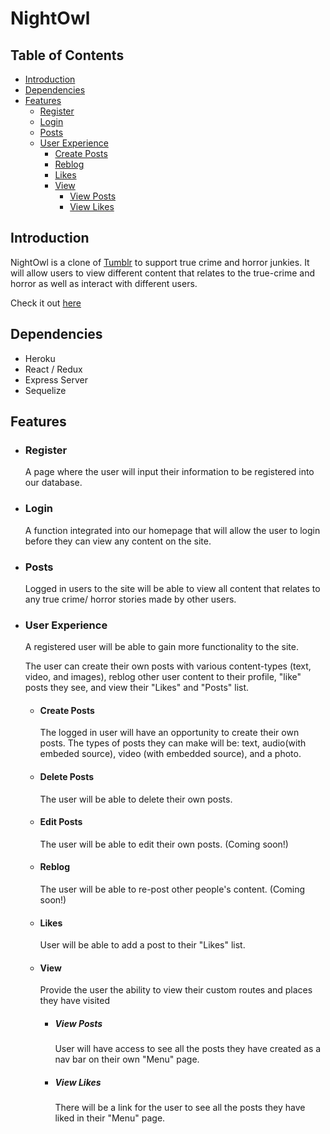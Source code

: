 
# NightOwl

## Table of Contents

- [Introduction](#introduction)
- [Dependencies](#dependencies)
- [Features](#features)
	- [Register](#register)
	- [Login](#login)
	- [Posts](#posts)
	- [User Experience](#user-experience)
		- [Create Posts](#create-posts)
		- [Reblog](#reblog)
		- [Likes](#likes)
		- [View](#view)
			- [View Posts](#view-posts)
			- [View Likes](#view-likes)

## Introduction

NightOwl is a clone of [Tumblr](http://tumblr.com) to support true crime and horror junkies. It will allow users to view different content that relates to the true-crime and horror as well as interact with different users.

Check it out [here](https://nightowl-app.herokuapp.com/)

## Dependencies

- Heroku
- React / Redux
- Express Server
- Sequelize

## Features

 - ### Register
	 A page where the user will input their information to be registered into our database.

- ### Login
	A function integrated into our homepage that will allow the user to login before they can view any content on the site.

- ### Posts
	Logged in users to the site will be able to view all content that relates to any true crime/ horror stories made by other users.

- ### User Experience
	A registered user will be able to gain more functionality to the site.

	The user can create their own posts with various content-types (text, video, and images), reblog other user content to their profile, "like" posts they see, and view their "Likes" and "Posts" list.

	- #### Create Posts
		The logged in user will have an opportunity to create their own posts. The types of posts they can make will be: text, audio(with embeded source), video (with embedded source), and a photo.

	- #### Delete Posts
		The user will be able to delete their own posts.

	- #### Edit Posts
		The user will be able to edit their own posts.
		(Coming soon!)

	- #### Reblog
		The user will be able to re-post other people's content.
		(Coming soon!)

	- #### Likes
		User will be able to add a post to their "Likes" list.

	- #### View
		Provide the user the ability to view their custom routes and places 	they have visited
		- ##### View Posts
			User will have access to see all the posts they have created as a nav bar on their own "Menu" page.
		- ##### View Likes
			There will be a link for the user to see all the posts they have liked in their "Menu" page.
